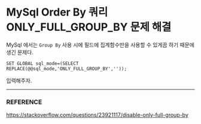 # MySql Order By 쿼리 ONLY_FULL_GROUP_BY 문제 해결

MySql 에서는 ``Group By`` 사용 시에 필드에 집계함수만을 사용할 수 있게끔 하기 때문에 생긴 문제다.  

``SET GLOBAL sql_mode=(SELECT REPLACE(@@sql_mode,'ONLY_FULL_GROUP_BY',''));``

입력해주자.  

***

### REFERENCE

https://stackoverflow.com/questions/23921117/disable-only-full-group-by